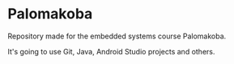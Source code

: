 # Palomakoba

Repository made for the embedded systems course Palomakoba. 

It's going to use Git, Java, Android Studio projects and others.
